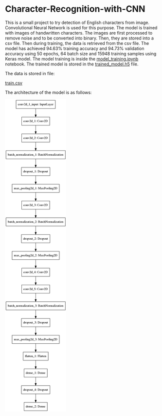  Character-Recognition-with-CNN
===============================

This is a small project to try detection of English characters from image.
Convolutional Neural Network is used for this purpose. The model is trained with
images of handwritten characters. The images are first processed to remove noise
and to be converted into binary. Then, they are stored into a csv file. Then
during training, the data is retrieved from the csv file. The model has achieved
94.63% training accuracy and 94.73% validation accuracy using 50 epochs, 64
batch size and 15948 training samples using Keras model. The model training is
inside the [model_training.ipynb](model_training.ipynb) notebook. The trained
model is stored in the [trained_model.h5](trained_model.h5) file.

The data is stored in file:

[train.csv](train.csv)

The architecture of the model is as follows:

![alt model](model.png)
